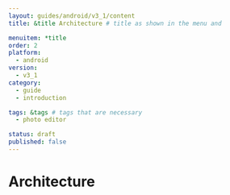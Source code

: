 ```yaml
---
layout: guides/android/v3_1/content
title: &title Architecture # title as shown in the menu and 

menuitem: *title
order: 2
platform:
  - android
version:
  - v3_1
category: 
  - guide
  - introduction

tags: &tags # tags that are necessary
  - photo editor 

status: draft
published: false
---
```


# Architecture
